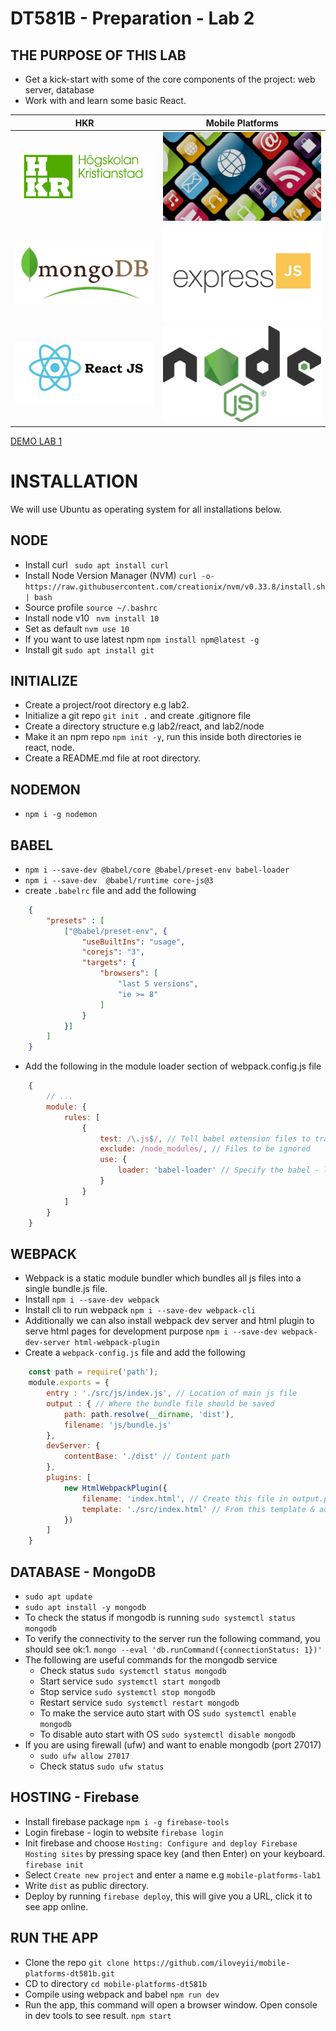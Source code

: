 DT581B - Preparation - Lab 2
=====================================


## THE PURPOSE OF THIS LAB
   * Get a kick-start with some of the core components of the project: web server, database
   * Work with and learn some basic React.

HKR                   |  Mobile Platforms
:-------------------------:|:-------------------------:
![hkr](https://github.com/iloveyii/mobile-platforms-dt581b/blob/master/public/images/hkr.png)  |  ![DT581B](https://github.com/iloveyii/mobile-platforms-dt581b/blob/master/public/images/dt581b.png)
![mongo](https://github.com/iloveyii/mobile-platforms-dt581b/blob/master/public/images/mongodb.png)  |  ![express](https://github.com/iloveyii/mobile-platforms-dt581b/blob/master/public/images/expressjs.png)
![react](https://github.com/iloveyii/mobile-platforms-dt581b/blob/master/public/images/reactjs.png)  |  ![node](https://github.com/iloveyii/mobile-platforms-dt581b/blob/master/public/images/nodejs.png)
  

[DEMO LAB 1](https://mobile-platforms-lab1.web.app/)


# INSTALLATION
We will use Ubuntu as operating system for all installations below.

## NODE
   * Install curl
   ` sudo apt install curl`
   * Install Node Version Manager (NVM) 
   ` curl -o- https://raw.githubusercontent.com/creationix/nvm/v0.33.8/install.sh | bash `
   * Source profile ` source ~/.bashrc `
   * Install node v10 ` nvm install 10`
   * Set as default ` nvm use 10 `
   * If you want to use latest npm ` npm install npm@latest -g `
   * Install git `sudo apt install git`
   
## INITIALIZE
   * Create a project/root directory e.g lab2.
   * Initialize a git repo `git init .` and create .gitignore file
   * Create a directory structure e.g lab2/react, and lab2/node
   * Make it an npm repo `npm init -y`, run this inside both directories ie react, node.
   * Create a README.md file at root directory.
   
## NODEMON
   * `npm i -g nodemon`
   
## BABEL
   * `npm i --save-dev @babel/core @babel/preset-env babel-loader`
   * `npm i --save-dev  @babel/runtime core-js@3`
   * create `.babelrc` file and add the following
```json
    {
        "presets" : [
            ["@babel/preset-env", {
                "useBuiltIns": "usage",
                "corejs": "3",
                "targets": {
                    "browsers": [
                        "last 5 versions",
                        "ie >= 8"
                    ]
                }
            }]
        ]
    }
```
  * Add the following in the module loader section of webpack.config.js file
```javascript
    {
        // ...
        module: {
            rules: [
                {
                    test: /\.js$/, // Tell babel extension files to transpile
                    exclude: /node_modules/, // Files to be ignored
                    use: {
                        loader: 'babel-loader' // Specify the babel - loader
                    } 
                }
            ]
        }
    }
```
   
## WEBPACK
   * Webpack is a static module bundler which bundles all js files into a single bundle.js file.
   * Install `npm i --save-dev webpack`
   * Install cli to run webpack `npm i --save-dev webpack-cli`
   * Additionally we can also install webpack dev server and html plugin to serve html pages for development purpose
    `npm i --save-dev webpack-dev-server html-webpack-plugin`
   * Create a `webpack-config.js` file and add the following
```javascript
    const path = require('path');
    module.exports = {
        entry : './src/js/index.js', // Location of main js file
        output : { // Where the bundle file should be saved
            path: path.resolve(__dirname, 'dist'),
            filename: 'js/bundle.js'
        },
        devServer: {
            contentBase: './dist' // Content path   
        },
        plugins: [
            new HtmlWebpackPlugin({
                filename: 'index.html', // Create this file in output.path
                template: './src/index.html' // From this template & add script tag for bundle.js
            })
        ]
    }

```
   
## DATABASE - MongoDB
   * `sudo apt update`
   * `sudo apt install -y mongodb`
   * To check the status if mongodb is running
     `sudo systemctl status mongodb`
   * To verify the connectivity to the server run the following command, you should see ok:1.
    `mongo --eval 'db.runCommand({connectionStatus: 1})' `
   * The following are useful commands for the mongodb service
        * Check status `sudo systemctl status mongodb`
        * Start service `sudo systemctl start mongodb`
        * Stop service `sudo systemctl stop mongodb`
        * Restart service `sudo systemctl restart mongodb`
        * To make the service auto start with OS `sudo systemctl enable mongodb`
        * To disable auto start with OS `sudo systemctl disable mongodb`
   * If you are using firewall (ufw) and want to enable mongodb (port 27017)
        * `sudo ufw allow 27017`
        * Check status `sudo ufw status`
## HOSTING - Firebase
   * Install firebase package
     `npm i -g firebase-tools`
   * Login firebase - login to website
     `firebase login`
   * Init firebase and choose `Hosting: Configure and deploy Firebase Hosting sites` by pressing space key (and then Enter) on your keyboard.
     `firebase init`
   * Select `Create new project` and enter a name e.g `mobile-platforms-lab1`
   * Write `dist` as public directory.
   * Deploy by running  `firebase deploy`, this will give you a URL, click it to see app online.
   
     
## RUN THE APP
   * Clone the repo
     `git clone https://github.com/iloveyii/mobile-platforms-dt581b.git`
   * CD to directory
     `cd mobile-platforms-dt581b`
   * Compile using webpack and babel
     `npm run dev`
   * Run the app, this command will open a browser window. Open console in dev tools to see result.
     `npm start`
